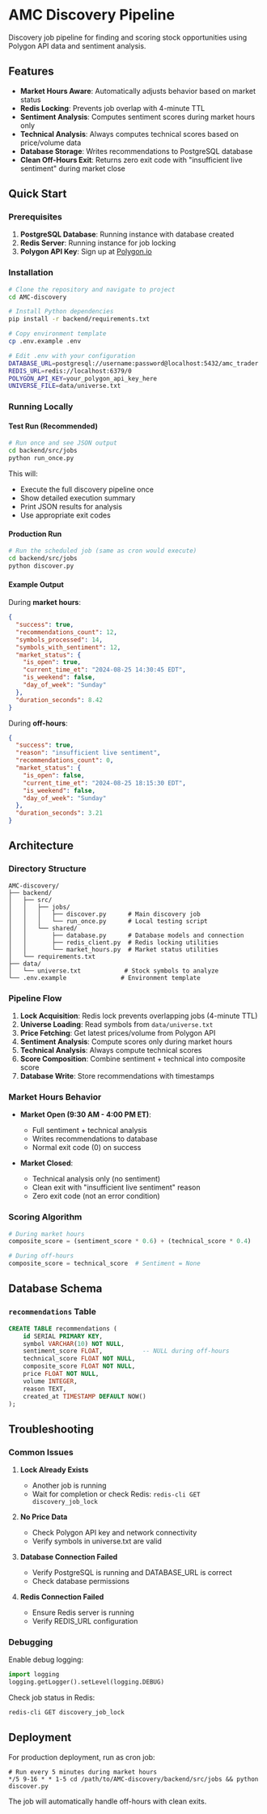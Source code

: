 # AMC Discovery Pipeline

Discovery job pipeline for finding and scoring stock opportunities using Polygon API data and sentiment analysis.

## Features

- **Market Hours Aware**: Automatically adjusts behavior based on market status
- **Redis Locking**: Prevents job overlap with 4-minute TTL
- **Sentiment Analysis**: Computes sentiment scores during market hours only
- **Technical Analysis**: Always computes technical scores based on price/volume data
- **Database Storage**: Writes recommendations to PostgreSQL database
- **Clean Off-Hours Exit**: Returns zero exit code with "insufficient live sentiment" during market close

## Quick Start

### Prerequisites

1. **PostgreSQL Database**: Running instance with database created
2. **Redis Server**: Running instance for job locking
3. **Polygon API Key**: Sign up at [Polygon.io](https://polygon.io)

### Installation

```bash
# Clone the repository and navigate to project
cd AMC-discovery

# Install Python dependencies
pip install -r backend/requirements.txt

# Copy environment template
cp .env.example .env

# Edit .env with your configuration
DATABASE_URL=postgresql://username:password@localhost:5432/amc_trader
REDIS_URL=redis://localhost:6379/0
POLYGON_API_KEY=your_polygon_api_key_here
UNIVERSE_FILE=data/universe.txt
```

### Running Locally

#### Test Run (Recommended)
```bash
# Run once and see JSON output
cd backend/src/jobs
python run_once.py
```

This will:
- Execute the full discovery pipeline once
- Show detailed execution summary
- Print JSON results for analysis
- Use appropriate exit codes

#### Production Run
```bash
# Run the scheduled job (same as cron would execute)
cd backend/src/jobs  
python discover.py
```

#### Example Output

During **market hours**:
```json
{
  "success": true,
  "recommendations_count": 12,
  "symbols_processed": 14,
  "symbols_with_sentiment": 12,
  "market_status": {
    "is_open": true,
    "current_time_et": "2024-08-25 14:30:45 EDT",
    "is_weekend": false,
    "day_of_week": "Sunday"
  },
  "duration_seconds": 8.42
}
```

During **off-hours**:
```json
{
  "success": true,
  "reason": "insufficient live sentiment", 
  "recommendations_count": 0,
  "market_status": {
    "is_open": false,
    "current_time_et": "2024-08-25 18:15:30 EDT",
    "is_weekend": false,
    "day_of_week": "Sunday"
  },
  "duration_seconds": 3.21
}
```

## Architecture

### Directory Structure
```
AMC-discovery/
├── backend/
│   ├── src/
│   │   ├── jobs/
│   │   │   ├── discover.py      # Main discovery job
│   │   │   └── run_once.py      # Local testing script
│   │   └── shared/
│   │       ├── database.py      # Database models and connection
│   │       ├── redis_client.py  # Redis locking utilities
│   │       └── market_hours.py  # Market status utilities
│   └── requirements.txt
├── data/
│   └── universe.txt            # Stock symbols to analyze
└── .env.example               # Environment template
```

### Pipeline Flow

1. **Lock Acquisition**: Redis lock prevents overlapping jobs (4-minute TTL)
2. **Universe Loading**: Read symbols from `data/universe.txt`
3. **Price Fetching**: Get latest prices/volume from Polygon API
4. **Sentiment Analysis**: Compute scores only during market hours
5. **Technical Analysis**: Always compute technical scores
6. **Score Composition**: Combine sentiment + technical into composite score
7. **Database Write**: Store recommendations with timestamps

### Market Hours Behavior

- **Market Open (9:30 AM - 4:00 PM ET)**:
  - Full sentiment + technical analysis
  - Writes recommendations to database
  - Normal exit code (0) on success

- **Market Closed**:
  - Technical analysis only (no sentiment)
  - Clean exit with "insufficient live sentiment" reason
  - Zero exit code (not an error condition)

### Scoring Algorithm

```python
# During market hours
composite_score = (sentiment_score * 0.6) + (technical_score * 0.4)

# During off-hours  
composite_score = technical_score  # Sentiment = None
```

## Database Schema

### `recommendations` Table
```sql
CREATE TABLE recommendations (
    id SERIAL PRIMARY KEY,
    symbol VARCHAR(10) NOT NULL,
    sentiment_score FLOAT,           -- NULL during off-hours
    technical_score FLOAT NOT NULL,
    composite_score FLOAT NOT NULL,
    price FLOAT NOT NULL,
    volume INTEGER,
    reason TEXT,
    created_at TIMESTAMP DEFAULT NOW()
);
```

## Troubleshooting

### Common Issues

1. **Lock Already Exists**
   - Another job is running
   - Wait for completion or check Redis: `redis-cli GET discovery_job_lock`

2. **No Price Data**
   - Check Polygon API key and network connectivity
   - Verify symbols in universe.txt are valid

3. **Database Connection Failed**
   - Verify PostgreSQL is running and DATABASE_URL is correct
   - Check database permissions

4. **Redis Connection Failed**
   - Ensure Redis server is running
   - Verify REDIS_URL configuration

### Debugging

Enable debug logging:
```python
import logging
logging.getLogger().setLevel(logging.DEBUG)
```

Check job status in Redis:
```bash
redis-cli GET discovery_job_lock
```

## Deployment

For production deployment, run as cron job:

```cron
# Run every 5 minutes during market hours
*/5 9-16 * * 1-5 cd /path/to/AMC-discovery/backend/src/jobs && python discover.py
```

The job will automatically handle off-hours with clean exits.<!-- API redeploy trigger Mon Aug 25 18:20:26 PDT 2025 -->
<!-- Debug deploy trigger Mon Aug 25 18:40:00 PDT 2025 -->
<!-- Polygon v3 deploy trigger Mon Aug 25 18:57:23 PDT 2025 -->
